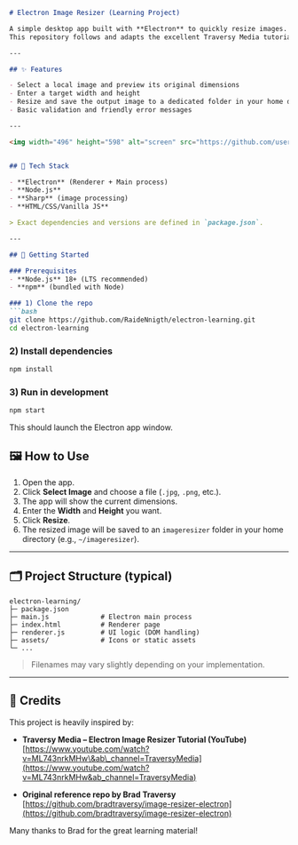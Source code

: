 ````markdown
# Electron Image Resizer (Learning Project)

A simple desktop app built with **Electron** to quickly resize images.  
This repository follows and adapts the excellent Traversy Media tutorial as a hands-on way to learn Electron fundamentals.

---

## ✨ Features

- Select a local image and preview its original dimensions
- Enter a target width and height
- Resize and save the output image to a dedicated folder in your home directory
- Basic validation and friendly error messages

---

<img width="496" height="598" alt="screen" src="https://github.com/user-attachments/assets/79cf6d36-a506-4dc8-8641-be348b1072e4" />


## 🧰 Tech Stack

- **Electron** (Renderer + Main process)
- **Node.js**
- **Sharp** (image processing)
- **HTML/CSS/Vanilla JS**

> Exact dependencies and versions are defined in `package.json`.

---

## 🚀 Getting Started

### Prerequisites
- **Node.js** 18+ (LTS recommended)
- **npm** (bundled with Node)

### 1) Clone the repo
```bash
git clone https://github.com/RaideNnigth/electron-learning.git
cd electron-learning
````

### 2) Install dependencies

```bash
npm install
```

### 3) Run in development

```bash
npm start
```

This should launch the Electron app window.

## 🖼️ How to Use

1. Open the app.
2. Click **Select Image** and choose a file (`.jpg`, `.png`, etc.).
3. The app will show the current dimensions.
4. Enter the **Width** and **Height** you want.
5. Click **Resize**.
6. The resized image will be saved to an `imageresizer` folder in your home directory (e.g., `~/imageresizer`).
   
---

## 🗂️ Project Structure (typical)

```
electron-learning/
├─ package.json
├─ main.js             # Electron main process
├─ index.html          # Renderer page
├─ renderer.js         # UI logic (DOM handling)
├─ assets/             # Icons or static assets
└─ ...
```

> Filenames may vary slightly depending on your implementation.

---

## 🙏 Credits

This project is heavily inspired by:

* **Traversy Media – Electron Image Resizer Tutorial (YouTube)**
  [https://www.youtube.com/watch?v=ML743nrkMHw\&ab\_channel=TraversyMedia](https://www.youtube.com/watch?v=ML743nrkMHw&ab_channel=TraversyMedia)

* **Original reference repo by Brad Traversy**
  [https://github.com/bradtraversy/image-resizer-electron](https://github.com/bradtraversy/image-resizer-electron)

Many thanks to Brad for the great learning material!

